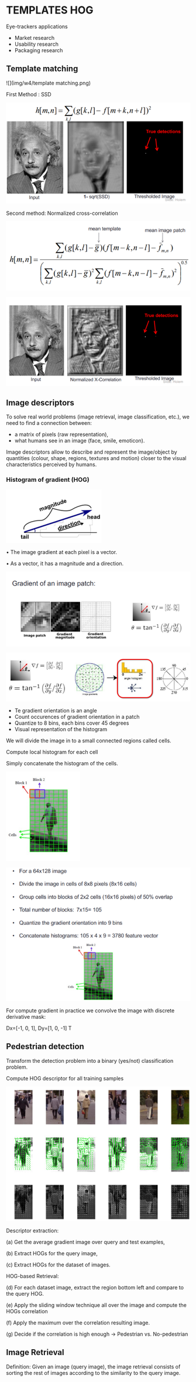 # TEMPLATES HOG

Eye-trackers applications

* Market research
* Usability research
* Packaging research

## Template matching

![](img/w4/template matching.png)

First Method : SSD

![](img/w4/ssd.png)

Second method: Normalized cross-correlation

![](img/w4/normalized_cross_correlation.png)

![](img/w4/normalized_cross_correlation2.png)

## Image descriptors

To solve real world problems (image retrieval, image classification, etc.), we need to find a connection between:

* a matrix of pixels (raw representation),
* what humans see in an image (face, smile, emoticon).

Image descriptors allow to describe and represent the image/object by quantities (colour, shape, regions, textures and motion) closer to the visual characteristics perceived by humans.

### Histogram of gradient (HOG)

![](img/w4/hog.png)

• The image gradient at each pixel is a vector. 

• As a vector, it has a magnitude and a direction. 

![](img/w4/hog2.png)

![](img/w4/hog3.png)

* Te gradient orientation is an angle
* Count occurences of gradient orientation in a patch
* Quantize to 8 bins, each bins cover 45 degrees
* Visual representation of the histogram

We will divide the image in to a small connected regions called cells.

Compute local histogram for each cell

Simply concatenate the histogram of the cells.

![](img/w4/hog4.png)

![](img/w4/hog5.png)

For compute gradient in practice we convolve the image with discrete derivative mask:

Dx=[-1, 0, 1], Dy=[1, 0, -1] T

## Pedestrian detection

Transform the detection problem into a binary (yes/not) classification problem.

Compute HOG descriptor for all training samples

![](img/w4/hog6.png)

Descriptor extraction: 

(a) Get the average gradient image over query and test examples, 

(b) Extract HOGs for the query image,

(c) Extract HOGs for the dataset of images.

HOG-based Retrieval: 

(d) For each dataset image, extract the region bottom left and compare to the query HOG. 

(e) Apply the sliding window technique all over the image and compute the HOGs correlation 

(f) Apply the maximum over the correlation resulting image. 

(g) Decide if the correlation is high enough -> Pedestrian vs. No-pedestrian

## Image Retrieval

Definition: Given an image (query image), the image retrieval consists of sorting the rest of images according to the similarity to the query image.